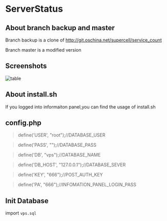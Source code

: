 # ServerStatus
## About branch backup and master
Branch backup is a clone of http://git.oschina.net/supercell/service_count

Branch master is a modified version
## Screenshots
![table](https://ooo.0o0.ooo/2016/12/04/584412d73c5e0.png "Information panel")

## About install.sh
If you logged into informaiton panel,you can find the usage of install.sh

## config.php
>define('USER', "root");//DATABASE_USER

>define('PASS', "");//DATABASE_PASS

>define('DB', "vps");//DATABASE_NAME

>define('DB_HOST', "127.0.0.1");//DATABASE_SEVER

>define('KEY', "666");//POST_AUTH_KEY

>define('PA', "666");//INFOMATION_PANEL_LOGIN_PASS


## Init Database
import `vps.sql`